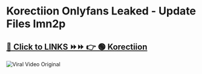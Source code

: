 
 # Korectiion Onlyfans Leaked - Update Files lmn2p

## <h2><a href="https://clipsfans.com/Korectiion&ref=git">🔗 Click to LINKS ⏩⏩ 👉 🟢 Korectiion </a></h2>

<a href="https://clipsfans.com/Korectiion&ref=git" rel="nofollow" data-target="animated-image.originalLink"><img src="https://i.ibb.co.com/xMMVF88/686577567.gif" alt="Viral Video Original" style="max-width: 100%; display: inline-block;" data-target="animated-image.originalImage"></a>

